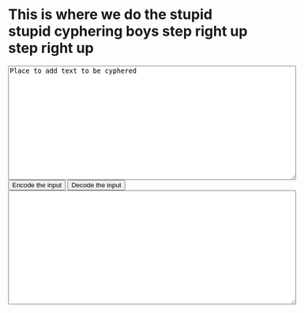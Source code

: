 <script>
    var alphabet = ['a','b','c','d','e','f','g','h','i','j','k','l','m','n','o','p','q','r','s','t','u','v','w','x','y','z'];
    function encode()
    {
        var inTB = document.getElementById("input");
        var input = inTB.value;
        var area = input.split(/\r|\n/);
        var words;
        var output = "";
        for (k = 0; k < area.length; k++) {
            words = area[k].split(" ");
            for (i = 0; i < words.length; i++){
                if (words[i].length >= 2 && findLetter(words[i].charAt(0)) != -1) {
                    output += (words[i].charAt(0));
                    output += ("oi ");
                    output += (alphabet[((findLetter(words[i].charAt(0)) + 14)%26)]);
                    output += (words[i].substr(1));
                    output += (" ");
                } else {
                    output += words[i];
                    output += " ";
                }
            }
            output += "\n";
        }
        var outTB = document.getElementById("output");
        outTB.innerHTML = output;
        console.log(output);
    }

    function findLetter(letter) {
        letter = letter.toLowerCase();
        for (j = 0; j < alphabet.length; j++) {
            if (letter == alphabet[j]) {
                return j;
            }
        }
        return -1;
    }

    function decode()
    {
        document.getElementById("output").innerHTML = document.getElementById("input").value.replace(/(\w)(oi )(\w)/, replacer);
    }
    function replacer(match, p1, p2, p3, offset, string) {
        if (((p1.charCodeAt(0) - 97 + 14) % 26 + 97) == p3.charCodeAt(0)) {
            return p1;
        } else {
            return match;
        }
    }
</script>
<h1>This is where we do the stupid stupid cyphering boys step right up step right up</h1>
<textarea id = "input" cols = "70" rows = "15">
Place to add text to be cyphered
</textarea>
<br>
<input type = "button" value = "Encode the input" onclick = "encode();">
<input type = "button" value = "Decode the input" onclick = "decode();">
<br>
<textarea id = "output" cols = "70" rows = "15">

</textarea>
